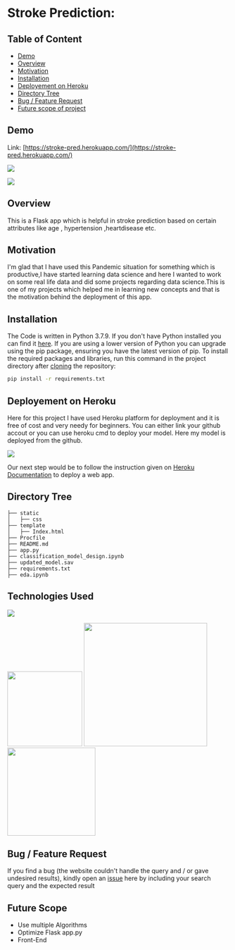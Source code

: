 # Stroke Prediction: 

## Table of Content
  * [Demo](#demo)
  * [Overview](#overview)
  * [Motivation](#motivation)
  * [Installation](#installation)
  * [Deployement on Heroku](#deployement-on-heroku)
  * [Directory Tree](#directory-tree)
  * [Bug / Feature Request](#bug---feature-request)
  * [Future scope of project](#future-scope)

## Demo
Link: [https://stroke-pred.herokuapp.com/](https://stroke-pred.herokuapp.com/)

[![](https://imgur.com/hrzeTu2.png)](https://stroke-pred.herokuapp.com/)

[![](https://imgur.com/4kHueRv.png)](https://stroke-pred.herokuapp.com/)

## Overview
This is a Flask app which is helpful in stroke prediction based on certain attributes like age , hypertension ,heartdisease etc.

## Motivation
I'm glad that I have used this Pandemic situation for something which is productive,I have started learning data science and here I wanted to work on some real life data and did some projects regarding data science.This is one of my projects which helped me in learning new concepts and that is the motivation behind the deployment of this app.

## Installation
The Code is written in Python 3.7.9. If you don't have Python installed you can find it [here](https://www.python.org/downloads/). If you are using a lower version of Python you can upgrade using the pip package, ensuring you have the latest version of pip. To install the required packages and libraries, run this command in the project directory after [cloning](https://www.howtogeek.com/451360/how-to-clone-a-github-repository/) the repository:
```bash
pip install -r requirements.txt
```

## Deployement on Heroku
Here for this project I have used Heroku platform for deployment and it is free of cost and very needy for beginners. You can either link your github accout or you can use heroku cmd to deploy your model. Here my model is deployed from the github.

[![](https://i.imgur.com/dKmlpqX.png)](https://heroku.com)

Our next step would be to follow the instruction given on [Heroku Documentation](https://devcenter.heroku.com/articles/getting-started-with-python) to deploy a web app.

## Directory Tree 
```
├── static 
│   ├── css
├── template
│   ├── Index.html
├── Procfile
├── README.md
├── app.py
├── classification_model_design.ipynb
├── updated_model.sav
├── requirements.txt
├── eda.ipynb
```

## Technologies Used

![](https://forthebadge.com/images/badges/made-with-python.svg)

[<img target="_blank" src="https://flask.palletsprojects.com/en/1.1.x/_images/flask-logo.png" width=170>](https://flask.palletsprojects.com/en/1.1.x/) [<img target="_blank" src="https://number1.co.za/wp-content/uploads/2017/10/gunicorn_logo-300x85.png" width=280>](https://gunicorn.org) [<img target="_blank" src="https://scikit-learn.org/stable/_static/scikit-learn-logo-small.png" width=200>](https://scikit-learn.org/stable/) 


## Bug / Feature Request

If you find a bug (the website couldn't handle the query and / or gave undesired results), kindly open an [issue](https://github.com/KarthikChary1/Stroke-Prediction/issues) here by including your search query and the expected result

## Future Scope

* Use multiple Algorithms
* Optimize Flask app.py
* Front-End 

